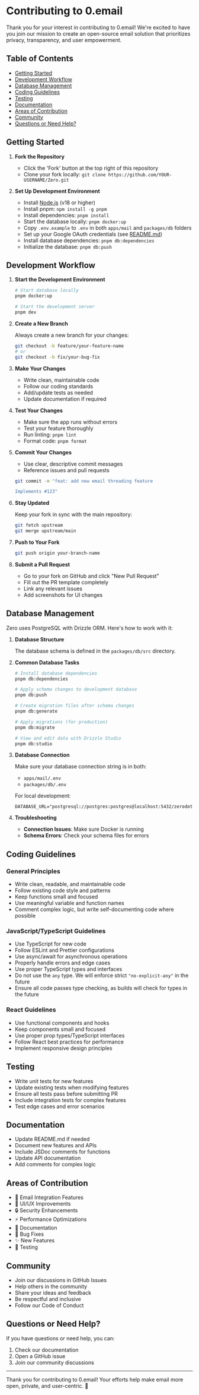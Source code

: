 # Contributing to 0.email

Thank you for your interest in contributing to 0.email! We're excited to have you join our mission to create an open-source email solution that prioritizes privacy, transparency, and user empowerment.

## Table of Contents

- [Getting Started](#getting-started)
- [Development Workflow](#development-workflow)
- [Database Management](#database-management)
- [Coding Guidelines](#coding-guidelines)
- [Testing](#testing)
- [Documentation](#documentation)
- [Areas of Contribution](#areas-of-contribution)
- [Community](#community)
- [Questions or Need Help?](#questions-or-need-help)

## Getting Started

1. **Fork the Repository**
   - Click the 'Fork' button at the top right of this repository
   - Clone your fork locally: `git clone https://github.com/YOUR-USERNAME/Zero.git`

2. **Set Up Development Environment**
   - Install [Node.js](https://nodejs.org/en/download) (v18 or higher)
   - Install pnpm: `npm install -g pnpm`
   - Install dependencies: `pnpm install`
   - Start the database locally: `pnpm docker:up`
   - Copy `.env.example` to `.env` in both `apps/mail` and `packages/db` folders
   - Set up your Google OAuth credentials (see [README.md](../README.md))
   - Install database dependencies: `pnpm db:dependencies`
   - Initialize the database: `pnpm db:push`

## Development Workflow

1. **Start the Development Environment**

   ```bash
   # Start database locally
   pnpm docker:up
   
   # Start the development server
   pnpm dev
   ```

2. **Create a New Branch**

   Always create a new branch for your changes:

   ```bash
   git checkout -b feature/your-feature-name
   # or
   git checkout -b fix/your-bug-fix
   ```

3. **Make Your Changes**

   - Write clean, maintainable code
   - Follow our coding standards
   - Add/update tests as needed
   - Update documentation if required

4. **Test Your Changes**

   - Make sure the app runs without errors
   - Test your feature thoroughly
   - Run linting: `pnpm lint`
   - Format code: `pnpm format`

5. **Commit Your Changes**

   - Use clear, descriptive commit messages
   - Reference issues and pull requests

   ```bash
   git commit -m "feat: add new email threading feature

   Implements #123"
   ```

6. **Stay Updated**

   Keep your fork in sync with the main repository:

   ```bash
   git fetch upstream
   git merge upstream/main
   ```

7. **Push to Your Fork**

   ```bash
   git push origin your-branch-name
   ```

8. **Submit a Pull Request**
   - Go to your fork on GitHub and click "New Pull Request"
   - Fill out the PR template completely
   - Link any relevant issues
   - Add screenshots for UI changes

## Database Management

Zero uses PostgreSQL with Drizzle ORM. Here's how to work with it:

1. **Database Structure**

   The database schema is defined in the `packages/db/src` directory.

2. **Common Database Tasks**

   ```bash
   # Install database dependencies
   pnpm db:dependencies
   
   # Apply schema changes to development database
   pnpm db:push
   
   # Create migration files after schema changes
   pnpm db:generate
   
   # Apply migrations (for production)
   pnpm db:migrate
   
   # View and edit data with Drizzle Studio
   pnpm db:studio
   ```

3. **Database Connection**

   Make sure your database connection string is in both:
   - `apps/mail/.env`
   - `packages/db/.env`

   For local development:
   ```
   DATABASE_URL="postgresql://postgres:postgres@localhost:5432/zerodotemail"
   ```

4. **Troubleshooting**

   - **Connection Issues**: Make sure Docker is running
   - **Schema Errors**: Check your schema files for errors

## Coding Guidelines

### General Principles

- Write clean, readable, and maintainable code
- Follow existing code style and patterns
- Keep functions small and focused
- Use meaningful variable and function names
- Comment complex logic, but write self-documenting code where possible

### JavaScript/TypeScript Guidelines

- Use TypeScript for new code
- Follow ESLint and Prettier configurations
- Use async/await for asynchronous operations
- Properly handle errors and edge cases
- Use proper TypeScript types and interfaces
- Do not use the `any` type. We will enforce strict `"no-explicit-any"` in the future
- Ensure all code passes type checking, as builds will check for types in the future

### React Guidelines

- Use functional components and hooks
- Keep components small and focused
- Use proper prop types/TypeScript interfaces
- Follow React best practices for performance
- Implement responsive design principles

## Testing

- Write unit tests for new features
- Update existing tests when modifying features
- Ensure all tests pass before submitting PR
- Include integration tests for complex features
- Test edge cases and error scenarios

## Documentation

- Update README.md if needed
- Document new features and APIs
- Include JSDoc comments for functions
- Update API documentation
- Add comments for complex logic

## Areas of Contribution

- 📨 Email Integration Features
- 🎨 UI/UX Improvements
- 🔒 Security Enhancements
- ⚡ Performance Optimizations
- 📝 Documentation
- 🐛 Bug Fixes
- ✨ New Features
- 🧪 Testing

## Community

- Join our discussions in GitHub Issues
- Help others in the community
- Share your ideas and feedback
- Be respectful and inclusive
- Follow our Code of Conduct

## Questions or Need Help?

If you have questions or need help, you can:

1. Check our documentation
2. Open a GitHub issue
3. Join our community discussions

---

Thank you for contributing to 0.email! Your efforts help make email more open, private, and user-centric. 🚀
